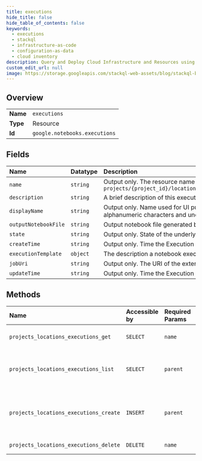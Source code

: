 ```yaml
---
title: executions
hide_title: false
hide_table_of_contents: false
keywords:
  - executions
  - stackql
  - infrastructure-as-code
  - configuration-as-data
  - cloud inventory
description: Query and Deploy Cloud Infrastructure and Resources using SQL
custom_edit_url: null
image: https://storage.googleapis.com/stackql-web-assets/blog/stackql-blog-post-featured-image.png
---
```

  
    

## Overview
<table><tbody>
<tr><td><b>Name</b></td><td><code>executions</code></td></tr>
<tr><td><b>Type</b></td><td>Resource</td></tr>
<tr><td><b>Id</b></td><td><code>google.notebooks.executions</code></td></tr>
</tbody></table>

## Fields
| Name | Datatype | Description |
|:-----|:---------|:------------|
| `name` | `string` | Output only. The resource name of the execute. Format: `projects/{project_id}/locations/{location}/executions/{execution_id}` |
| `description` | `string` | A brief description of this execution. |
| `displayName` | `string` | Output only. Name used for UI purposes. Name can only contain alphanumeric characters and underscores '_'. |
| `outputNotebookFile` | `string` | Output notebook file generated by this execution |
| `state` | `string` | Output only. State of the underlying AI Platform job. |
| `createTime` | `string` | Output only. Time the Execution was instantiated. |
| `executionTemplate` | `object` | The description a notebook execution workload. |
| `jobUri` | `string` | Output only. The URI of the external job used to execute the notebook. |
| `updateTime` | `string` | Output only. Time the Execution was last updated. |
## Methods
| Name | Accessible by | Required Params | Description |
|:-----|:--------------|:----------------|:------------|
| `projects_locations_executions_get` | `SELECT` | `name` | Gets details of executions |
| `projects_locations_executions_list` | `SELECT` | `parent` | Lists executions in a given project and location |
| `projects_locations_executions_create` | `INSERT` | `parent` | Creates a new Execution in a given project and location. |
| `projects_locations_executions_delete` | `DELETE` | `name` | Deletes execution |
